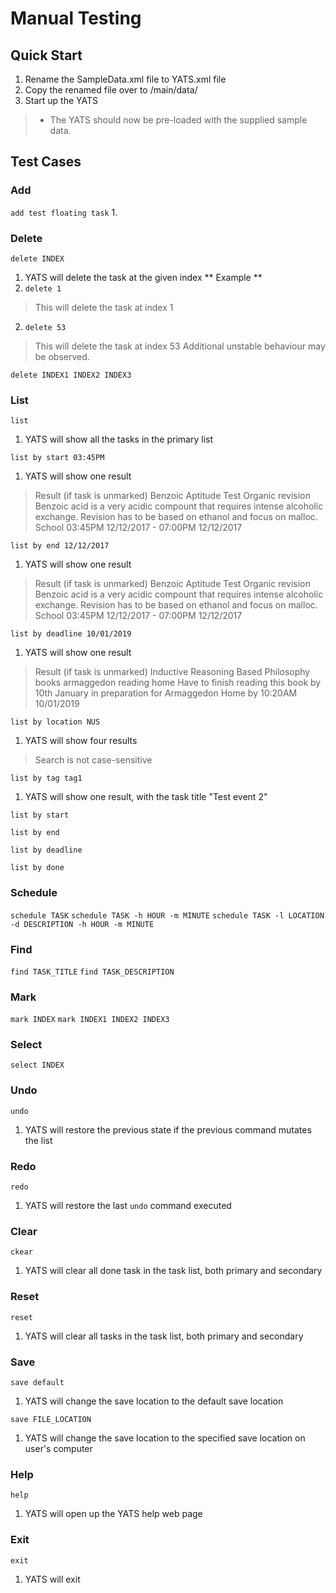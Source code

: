 # Manual Testing

## Quick Start
1. Rename the SampleData.xml file to YATS.xml file
2. Copy the renamed file over to /main/data/
3. Start up the YATS
> * The YATS should now be pre-loaded with the supplied sample data.

## Test Cases

### Add
`add test floating task`
1. 

### Delete
`delete INDEX`
1. YATS will delete the task at the given index
** Example **
1. `delete 1`
> This will delete the task at index 1

2. `delete 53`
> This will delete the task at index 53
> Additional unstable behaviour may be observed.

`delete INDEX1 INDEX2 INDEX3`

### List
`list`
1. YATS will show all the tasks in the primary list

`list by start 03:45PM`
1. YATS will show one result
> Result (if task is unmarked)
> Benzoic Aptitude Test
> Organic revision
> Benzoic acid is a very acidic compount that requires intense alcoholic exchange. Revision has to be based on ethanol and focus on malloc.
> School
> 03:45PM 12/12/2017 - 07:00PM 12/12/2017

`list by end 12/12/2017`
1. YATS will show one result
> Result (if task is unmarked)
> Benzoic Aptitude Test
> Organic revision
> Benzoic acid is a very acidic compount that requires intense alcoholic exchange. Revision has to be based on ethanol and focus on malloc.
> School
> 03:45PM 12/12/2017 - 07:00PM 12/12/2017

`list by deadline 10/01/2019`
1. YATS will show one result
> Result (if task is unmarked)
> Inductive Reasoning Based Philosophy
> books armaggedon reading home
> Have to finish reading this book by 10th January in preparation for Armaggedon
> Home
> by 10:20AM 10/01/2019

`list by location NUS`
1. YATS will show four results
> Search is not case-sensitive

`list by tag tag1`
1. YATS will show one result, with the task title "Test event 2"

`list by start`

`list by end`

`list by deadline`

`list by done`


### Schedule
`schedule TASK`
`schedule TASK -h HOUR -m MINUTE`
`schedule TASK -l LOCATION -d DESCRIPTION -h HOUR -m MINUTE`

### Find
`find TASK_TITLE`
`find TASK_DESCRIPTION`

### Mark
`mark INDEX`
`mark INDEX1 INDEX2 INDEX3`

### Select
`select INDEX`

### Undo
`undo`
1. YATS will restore the previous state if the previous command mutates the list 

### Redo
`redo`
1. YATS will restore the last `undo` command executed

### Clear
`ckear`
1. YATS will clear all done task in the task list, both primary and secondary

### Reset
`reset`
1. YATS will clear all tasks in the task list, both primary and secondary

### Save
`save default`
1. YATS will change the save location to the default save location

`save FILE_LOCATION`
1. YATS will change the save location to the specified save location on user's computer

### Help
`help`
1. YATS will open up the YATS help web page

### Exit
`exit`
1. YATS will exit
